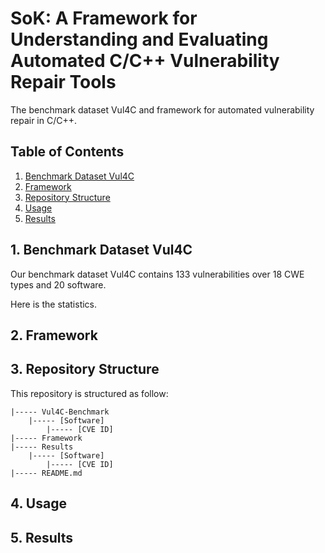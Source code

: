 # SoK: A Framework for Understanding and Evaluating Automated C/C++ Vulnerability Repair Tools

The benchmark dataset Vul4C and framework for automated vulnerability repair in C/C++. 

## Table of Contents

1. [Benchmark Dataset Vul4C](#1-benchmark-dataset-vul4c)
2. [Framework](#2-framework)
3. [Repository Structure](#3-repository-structure)
4. [Usage](#4-usage)
5. [Results](#5-results)

## 1. Benchmark Dataset Vul4C

Our benchmark dataset Vul4C contains 133 vulnerabilities over 18 CWE types and 20 software.

Here is the statistics.

## 2. Framework

## 3. Repository Structure

This repository is structured as follow:

```
|----- Vul4C-Benchmark
    |----- [Software]
        |----- [CVE ID]        
|----- Framework
|----- Results
    |----- [Software]
        |----- [CVE ID]
|----- README.md
```

## 4. Usage

## 5. Results
